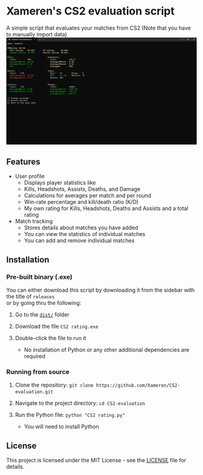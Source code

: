 # Xameren's CS2 evaluation script
A simple script that evaluates your matches from CS2 (Note that you have to manually import data)
![A screenshot of the script](https://github.com/Xameren/CS2-evaluation/blob/main/screenshot.png)
## Features
- User profile
  - Displays player statistics like
  - Kills, Headshots, Assists, Deaths, and Damage
  - Calculations for averages per match and per round
  - Win-rate percentage and kill/death ratio (K/D)
  - My own rating for Kills, Headshots, Deaths and Assists and a total rating
- Match tracking
  - Stores details about matches you have added
  - You can view the statistics of individual matches
  - You can add and remove individual matches


## Installation
### Pre-built binary (.exe)

You can either download this script by downloading it from the sidebar with the title of `releases`\
or by going thru the following:

1. Go to the [`dist/`](dist/) folder

2. Download the file `CS2 rating.exe`

3. Double-click the file to run it
   - No installation of Python or any other additional dependencies are required
    
### Running from source
1. Clone the repository:
   `git clone https://github.com/Xameren/CS2-evaluation.git`

2. Navigate to the project directory:
   `cd CS2-evaluation`

3. Run the Python file:
   `python "CS2 rating.py"`
   - You will need to install Python

## License
This project is licensed under the MIT License - see the [LICENSE](LICENSE) file for details.
